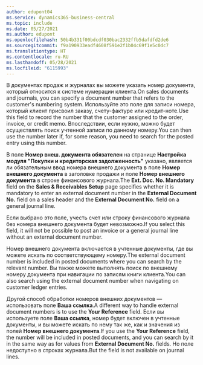 ```yaml
---
author: edupont04
ms.service: dynamics365-business-central
ms.topic: include
ms.date: 05/27/2021
ms.author: edupont
ms.openlocfilehash: 50b4b331f00bdcdf030bac2332ffb5dafdfd2de6
ms.sourcegitcommit: f9a190933eadf4608f591e2f1b04c69f1e5c0dc7
ms.translationtype: HT
ms.contentlocale: ru-RU
ms.lasthandoff: 05/28/2021
ms.locfileid: "6115993"
---
```

<span data-ttu-id="24e0b-101">В документах продаж и журналах вы можете указать номер документа, который относится к системе нумерации клиента.</span><span class="sxs-lookup"><span data-stu-id="24e0b-101">On sales documents and journals, you can specify a document number that refers to the customer's numbering system.</span></span> <!--You can enter a maximum of ten characters, both numbers and letters.--> <span data-ttu-id="24e0b-102">Используйте это поле для записи номера, который клиент присвоил заказу, счету-фактуре или кредит-ноте.</span><span class="sxs-lookup"><span data-stu-id="24e0b-102">Use this field to record the number that the customer assigned to the order, invoice, or credit memo.</span></span> <span data-ttu-id="24e0b-103">Впоследствии, если нужно, можно будет осуществлять поиск учтенной записи по данному номеру.</span><span class="sxs-lookup"><span data-stu-id="24e0b-103">You can then use the number later if, for some reason, you need to search for the posted entry using this number.</span></span>  

<span data-ttu-id="24e0b-104">В поле **Номер внеш. документа обязателен** на странице **Настройка модуля "Покупки и кредиторская задолженность"** указано, является ли обязательным ввод номера внешнего документа в поле **Номер внешнего документа** в заголовке продажи и поле **Номер внешнего документа** в строке финансового журнала.</span><span class="sxs-lookup"><span data-stu-id="24e0b-104">The **Ext. Doc. No. Mandatory** field on the **Sales & Receivables Setup** page specifies whether it is mandatory to enter an external document number in the **External Document No.** field on a sales header and the **External Document No.** field on a general journal line.</span></span>

<span data-ttu-id="24e0b-105">Если выбрано это поле, учесть счет или строку финансового журнала без номера внешнего документа будет невозможно.</span><span class="sxs-lookup"><span data-stu-id="24e0b-105">If you select this field, it will not be possible to post an invoice or a general journal line without an external document number.</span></span>

<span data-ttu-id="24e0b-106">Номер внешнего документа включается в учтенные документы, где вы можете искать по соответствующему номеру.</span><span class="sxs-lookup"><span data-stu-id="24e0b-106">The external document number is included in posted documents where you can search by the relevant number.</span></span> <span data-ttu-id="24e0b-107">Вы также можете выполнять поиск по внешнему номеру документа при навигации по записям книги клиента.</span><span class="sxs-lookup"><span data-stu-id="24e0b-107">You can also search using the external document number when navigating on customer ledger entries.</span></span>

<span data-ttu-id="24e0b-108">Другой способ обработки номеров внешних документов — использовать поле **Ваша ссылка**.</span><span class="sxs-lookup"><span data-stu-id="24e0b-108">A different way to handle external document numbers is to use the **Your Reference** field.</span></span> <span data-ttu-id="24e0b-109">Если вы используете поле **Ваша ссылка**, номер будет включен в учтенные документы, и вы можете искать по нему так же, как и значения из полей **Номер внешнего документа**.</span><span class="sxs-lookup"><span data-stu-id="24e0b-109">If you use the **Your Reference** field, the number will be included in posted documents, and you can search by it in the same way as for values from **External Document No.** fields.</span></span> <span data-ttu-id="24e0b-110">Но поле недоступно в строках журнала.</span><span class="sxs-lookup"><span data-stu-id="24e0b-110">But the field is not available on journal lines.</span></span>
